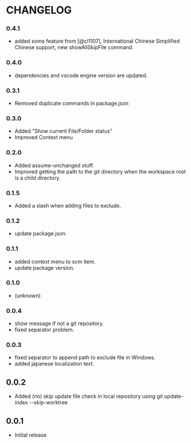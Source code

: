 # CHANGELOG

### 0.4.1
* added some feature from [@cl1107],
 International Chinese Simplified Chinese support, new showAllSkipFile command.

### 0.4.0
* dependencies and vscode engine version are updated.

### 0.3.1
* Removed duplicate commands in package.json

### 0.3.0
* Added "Show current File/Folder status"
* Improved Context menu

### 0.2.0
* Added assume-unchanged stuff.
* Improved getting the path to the git directory when the workspace root is a child directory.

### 0.1.5
* Added a slash when adding files to exclude.

### 0.1.2
* update package.json.

### 0.1.1
* added context menu to scm item.
* update package version.

### 0.1.0
* (unknown)

### 0.0.4
* show message if not a git repository.
* fixed separator problem.

### 0.0.3

* fixed separator to append path to exclude file in Windows.
* added japanese localization text.

## 0.0.2

- Added (no) skip update file check in local repository using git update-index --skip-worktree

## 0.0.1

- Initial release